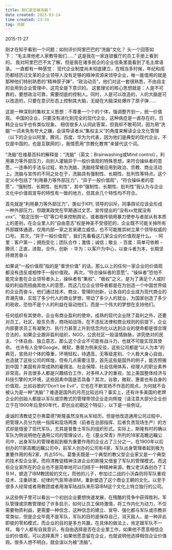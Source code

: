 ```yaml
---
title: 我们是否被洗脑？
date created: 2023-03-14
time created: 23:34
tag: 洗脑
---
```


 
 2015-11-27

刚才在知乎看到一个问题：如何评价阿里巴巴的“洗脑”文化？ 头一个回答如下： “毛主席他老人家教导我们……” 这是我在一家连锁餐厅的员工手册上看到的。 我对阿里巴巴不太了解，但是我在诸多民企的企业信条里面看到了毛主席语录。 一直都有一种感觉： 现代企业制度尚未彻底建立，在相当多时候，年纪和阅历都经历过文革的企业领导人没有足够的精神资源来领导企业，唯一能借用的就是那种他们特别熟悉的“精神原子弹”，“政治动员”。他们对这一套很熟悉，不由自主的会用到企业管理中，这完全是下意识的。 这套理论的核心思想就是：人是不可靠的，要想政治可靠，需要彻底的控制人。同时，人是可以改造的，人的大脑是可以改造的，只要在意识形态上控制其大脑，无疑在大脑深处爆炸了原子弹…… 

这是一种深刻的集权主义思想：不尊重一个个的个体，强调整齐划一，统一价值观。 中国的企业，只要没有进化到完全的现代企业，这种病症是一直存在的，日韩企业似乎也有类似现象。 相信很多人认同此答案，但我却不敢苟同，因为用“洗脑”一词未免有夸大之嫌，会误导读者从“集权主义”的角度来解读企业文化管理（以下的企业以阿里，腾讯，百度，华为为代表，因为他们是典型的现代企业，不仅是中国的，也是互联网的），我情愿用“宗教化教育”来替代这个词。 

“洗脑”在维基百科的解释是：“洗脑”（英文：Brainwashing或Mind control），利用暴力等外部压力，向别人灌输异于一般价值观的特殊思想，来符合操纵者的意愿，一连串的手法与过程，称为洗脑，洗脑经常被应用到政治、宗教、商业活动上。洗脑与宣传的不同之处在于，洗脑具有强制性、长期性、批判性等特点。这个定义中包括了“利用暴力等外部压力”，“异于一般价值观”，“符合操纵者的意愿”，“强制性、长期性、批判性”，其中“强制性、长期性、批判性”我认为与企业文化中价值观宣导的特性有一致的地方，但其余几个特性均不符合。 

首先就是“利用暴力等外部压力”，类似于KPI, 领导的训斥，同事舆论应该会形成一种外部压力，但跟某政党在早期通过文艺、宣传提出的“没有xx党就没有xxx”、“稳定压倒一切”等口号来控制舆论，或者跟传销用暴力使参与者屈从有本质上的差别，在企业里人的“自由意志”权是神圣不受侵犯的，企业既不可能关掉所有外部媒体通道，仅用内部一家之言来建立威信，也不可能推崇树立某个领导权威的口号。 其次，“异于一般价值观”，我们先看看这几家企业的价值观是什么。
	- 阿里：客户第一；拥抱变化；团队合作；激情；诚信；敬业 
	- 百度：简单可依赖
	- 腾讯：正直，进取，合作，创新 
	- 华为：以客户为中心，以奋斗者为本，长期坚持艰苦奋斗

如果说“一般价值观”指的是"普世价值" 的话，那么以上的任何一家企业的价值观都没有违反或相悖于一般价值观。 再次，“符合操纵者的意愿”。“操纵者”恐怕不能完全套在企业领导者头上，操纵者有“集权”、“极权”之义，是为了满足个人或阶级的利益而扭曲其他人的意愿，而这几位企业领导者都是在为创造一个中国世界级的企业而奋斗，他们通过技术、商业、管理的创新，让各自的企业成为现代商业的弄潮先锋，实现了多少代人的商业梦想，带动了多少人的就业，为国家创造了多少的税收，恐怕不是个人的利益在驱动他们，而是一个伟大的梦想在支持他们。 

任何组织有其使命，企业有商业盈利的使命，成熟的现代企业除了盈利之外，还要对员工，社区，股东负责，商场如战场，在不违反法律和商业规则的前提下，企业内部要求员工有凝聚力、执行力甚至上升到信念内化以达到企业的使命都是很合理合法的，如果企业跟非盈利组织，NGO，公民社区一般温情脉脉，讲究绝对的民主、个体自由、独立意志，那么这个企业不可能有战斗力，也就不可能实现其使命。 也许有人会举Google，微软，惠普为例来反驳，这些公司都是“以人为本”的典范，宣扬对个体的尊重，环境轻松，待遇高，无等级差别，个人极大身心自由，也造就了这些公司的辉煌。但有几点需要注意，首先这些是国外的例子，能否照搬到中国？美国有非常成熟的雇佣法、社会保障、社会信用体系，经理人的职业素养非常高，并且很多人都是兴趣结合工作，对多样人才的重视，加上美国整体经济与科技引擎的大环境，这些因素中国是否具备？其次，谷歌，微软，惠普也有自身的价值观，比如谷歌的“Don’t be Evil”，它也在不断宣扬不作恶的观点，为何就不会被认为是一种“洗脑”？难道是国外的月亮比较远吗？事实上，还有许多美国的老牌企业的创始人都是以军队或宗教式的管理带领企业走向辉煌（请注意大部分企业创立于在1900年后至60年代，即创业初期这个特征），以下是一些例证。

虔诚的清教徒艾尔弗雷德?斯隆虽然没有从军经历，但是他改造通用公司过程中，把管理人员分为统一指挥和现场两类（前者在总部指挥、后者负责现场生产）的方式却是借鉴了现代军队，尤其是普鲁士军队的组织形式。实际上，斯隆有时的确以军队为例说明他在通用公司的管理设计。在《基业常青》所列的18家高瞻远瞩公司中，出身军队的管理者起到极为重要作用的企业占了三分之一。在1900年以后创办的11家高瞻远瞩公司中，前军人创办的公司有4家，军队出身管理者起到极为重要作用的有2家，共占55％。葛鲁夫既是一个典型的教父型企业家又是一个典型的技术型企业家。而将清教徒精神注进企业的斯隆又借鉴了军队的管理模式。而这些企业家所在的企业也不是简单地可以归结于一种精神来源。教父老沃森创办了ＩＢＭ，塑造了IBM教团般的文化，而他的儿子，参加过二战的小沃森则将军队重视技术、注重研发、纪律的气氛带进IBM，重新塑造了这个商业王朝的文化。以至于很多人经常或者用教团或者用海军陆战队来形容IBM这个文化上特立独行的公司。

从这些例子里可以看出一个初创企业要想快速发展，在残酷的竞争中获得胜利，军队管理或宗教管理给了许多启示，如何让员工保持激情，将工作内化为动力，不仅需要物质利益，更需要一种信念，这种信念的建立、宣导、强化都与军队或宗教非常类似，但是企业毕竟不是军队，军队的目的是保存自己，消灭敌人，是一种非此即彼的零和模式，而企业的目的是多方共赢，在具体的做法上，肯定跟军队不一样。 每个人都有自我意识，有自由选择是否在企业里工作，如果他不愿意相信企业的价值观，可以选择离开；如果他愿意留在企业，也就说明他选择相信企业价值观。很多人想不明白，就会误以为被“洗脑”。